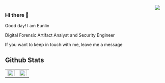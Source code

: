 <div align="right">
<img src="https://komarev.com/ghpvc/?username=Leeeunlin&&style=flat-square" align="right" />
</div>  

### Hi there 👋


Good day! I am Eunlin

Digital Forensic Artifact Analyst and Security Engineer

If you want to keep in touch with me, leave me a message

## Github Stats
<table frame="void">
  <tr>
    <td valign="top" width="50%">
<img src = "https://github-readme-stats.vercel.app/api?username=Leeeunlin&count_private=true&hide_border=true&show_icons=true&theme=dark" align="left" style = "width:100%" />
      </td>
    <td valign="top" width="50%">
<img src="https://github-readme-stats.vercel.app/api/top-langs/?username=Leeeunlin&hide_border=true&layout=compact&theme=dark" align="left" style="width: 100%" />
      </td>
  </tr>
</table>  
<!--
**Leeeunlin/leeeunlin** is a ✨ _special_ ✨ repository because its `README.md` (this file) appears on your GitHub profile.

Here are some ideas to get you started:

- 🔭 I’m currently working on ...
- 🌱 I’m currently learning ...
- 👯 I’m looking to collaborate on ...
- 🤔 I’m looking for help with ...
- 💬 Ask me about ...
- 📫 How to reach me: ...
- 😄 Pronouns: ...
- ⚡ Fun fact: ...
-->

